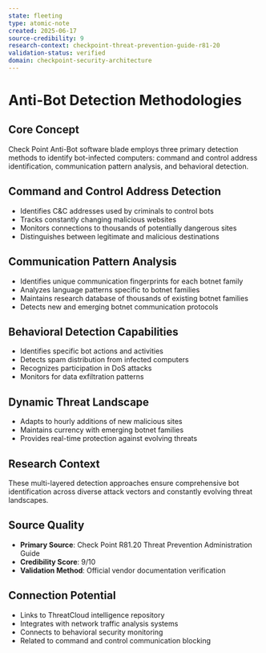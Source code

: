 ```yaml
---
state: fleeting
type: atomic-note
created: 2025-06-17
source-credibility: 9
research-context: checkpoint-threat-prevention-guide-r81-20
validation-status: verified
domain: checkpoint-security-architecture
---
```


# Anti-Bot Detection Methodologies

## Core Concept
Check Point Anti-Bot software blade employs three primary detection methods to identify bot-infected computers: command and control address identification, communication pattern analysis, and behavioral detection.

## Command and Control Address Detection
- Identifies C&C addresses used by criminals to control bots
- Tracks constantly changing malicious websites
- Monitors connections to thousands of potentially dangerous sites
- Distinguishes between legitimate and malicious destinations

## Communication Pattern Analysis
- Identifies unique communication fingerprints for each botnet family
- Analyzes language patterns specific to botnet families
- Maintains research database of thousands of existing botnet families
- Detects new and emerging botnet communication protocols

## Behavioral Detection Capabilities
- Identifies specific bot actions and activities
- Detects spam distribution from infected computers
- Recognizes participation in DoS attacks
- Monitors for data exfiltration patterns

## Dynamic Threat Landscape
- Adapts to hourly additions of new malicious sites
- Maintains currency with emerging botnet families
- Provides real-time protection against evolving threats

## Research Context
These multi-layered detection approaches ensure comprehensive bot identification across diverse attack vectors and constantly evolving threat landscapes.

## Source Quality
- **Primary Source**: Check Point R81.20 Threat Prevention Administration Guide
- **Credibility Score**: 9/10
- **Validation Method**: Official vendor documentation verification

## Connection Potential
- Links to ThreatCloud intelligence repository
- Integrates with network traffic analysis systems
- Connects to behavioral security monitoring
- Related to command and control communication blocking